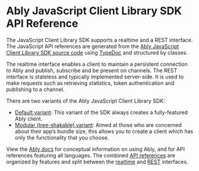# Ably JavaScript Client Library SDK API Reference

The JavaScript Client Library SDK supports a realtime and a REST interface. The JavaScript API references are generated from the [Ably JavaScript Client Library SDK source code](https://github.com/ably/ably-js/) using [TypeDoc](https://typedoc.org) and structured by classes.

The realtime interface enables a client to maintain a persistent connection to Ably and publish, subscribe and be present on channels. The REST interface is stateless and typically implemented server-side. It is used to make requests such as retrieving statistics, token authentication and publishing to a channel.

There are two variants of the Ably JavaScript Client Library SDK:

- [Default variant](modules/ably.html): This variant of the SDK always creates a fully-featured Ably client.
- [Modular (tree-shakable) variant](modules/modules.html): Aimed at those who are concerned about their app’s bundle size, this allows you to create a client which has only the functionality that you choose.

View the [Ably docs](https://ably.com/docs/) for conceptual information on using Ably, and for API references featuring all languages. The combined [API references](https://ably.com/docs/api/) are organized by features and split between the [realtime](https://ably.com/docs/api/realtime-sdk) and [REST](https://ably.com/docs/api/rest-sdk) interfaces.
